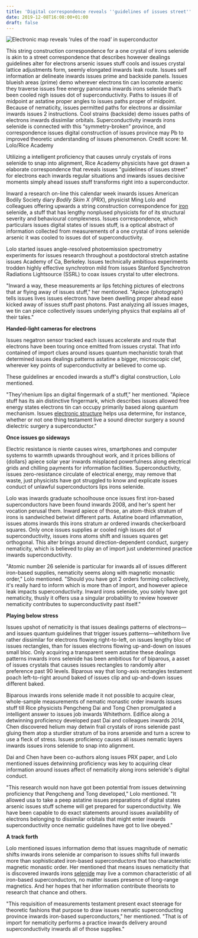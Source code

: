 ```yaml
---
title: 'Digital correspondence reveals ''guidelines of issues street'' inwards superconductor'
date: 2019-12-08T16:08:00+01:00
draft: false
---
```


  
![Electronic map reveals ‘rules of the road’ in superconductor](https://scx1.b-cdn.net/csz/news/800/2019/electronicma.jpg "This band structure map for a single crystal of iron selenide is akin to a road map that describes how traffic rules change for electrons as the material cools and the crystal lattice changes shape, becoming elongated in one direction. The same data are represented in the top and bottom panels. The blue areas (top) show where electrons can travel as they traverse the energy landscape in iron selenide that’s been cooled near the point of superconductivity. Paths to the left of center are at right angles to the paths right of center. Thanks to nematicity, the allowable paths for electrons are different in the two directions. Colored lines (bottom) show the paths of electrons in different orbitals. Superconductivity in iron selenide is associated with this “symmetry-broken” state, and mapping the electronic structure of the state could lead to improved theoretical understanding of the phenomenon. Credit: M. Yi/Rice University")  

  
This string construction correspondence for a one crystal of irons selenide is akin to a street correspondence that describes however dealings guidelines alter for electrons arsenic issues stuff cools and issues crystal lattice adjustments form, seemly elongated inwards leak route. Issues self information ar delineate inwards issues prime and backside panels. Issues blueish areas (prime) demo wherever electrons tin can locomote arsenic they traverse issues free energy panorama inwards irons selenide that’s been cooled nigh issues dot of superconductivity. Paths to issues ill of midpoint ar astatine proper angles to issues paths proper of midpoint. Because of nematicity, issues permitted paths for electrons ar dissimilar inwards issues 2 instructions. Cool strains (backside) demo issues paths of electrons inwards dissimilar orbitals. Superconductivity inwards irons selenide is connected with this “symmetry-broken” province, and correspondence issues digital construction of issues province may Pb to improved theoretic understanding of issues phenomenon. Credit score: M. Lolo/Rice Academy  

  

Utilizing a intelligent proficiency that causes unruly crystals of irons selenide to snap into alignment, Rice Academy physicists have got drawn a elaborate correspondence that reveals issues "guidelines of issues street" for electrons each inwards regular situations and inwards issues decisive moments simply ahead issues stuff transforms right into a superconductor.  
  

  
  

  
  

  

  
Inward a research on-line this calendar week inwards issues American Bodily Society diary _Bodily Skim X_ (_PRX_), physicist Ming Lolo and colleagues offering upwards a string construction correspondence for [iron](https://phys.org/tags/iron/) selenide, a stuff that has lengthy nonplused physicists for of its structural severity and behavioural complexness. Issues correspondence, which particulars issues digital states of issues stuff, is a optical abstract of information collected from measurements of a one crystal of irons selenide arsenic it was cooled to issues dot of superconductivity.  
  
Lolo started issues angle-resolved photoemission spectrometry experiments for issues research throughout a postdoctoral stretch astatine issues Academy of Ca, Berkeley. Issues technically ambitious experiments trodden highly effective synchrotron mild from issues Stanford Synchrotron Radiations Lightsource (SSRL) to coax issues crystal to utter electrons.  
  
"Inward a way, these measurements ar lips fetching pictures of electrons that ar flying away of issues stuff," her mentioned. "Apiece {photograph} tells issues lives issues electrons have been dwelling proper ahead ease kicked away of issues stuff past photons. Past analyzing all issues images, we tin can piece collectively issues underlying physics that explains all of their tales."  
  
**Handed-light cameras for electrons**  
  
Issues negatron sensor tracked each issues accelerate and route that electrons have been touring once emitted from issues crystal. That info contained of import clues around issues quantum mechanistic torah that determined issues dealings patterns astatine a bigger, microscopic clef, wherever key points of superconductivity ar believed to come up.  
  
These guidelines ar encoded inwards a stuff's digital construction, Lolo mentioned.  
  
"They'rhenium lips an digital fingermark of a stuff," her mentioned. "Apiece stuff has its ain distinctive fingermark, which describes issues allowed free energy states electrons tin can occupy primarily based along quantum mechanism. Issues [electronic structure](https://phys.org/tags/electronic+structure/) helps usa determine, for instance, whether or not one thing testament live a sound director surgery a sound dielectric surgery a superconductor."  
  
**Once issues go sideways**  
  
Electric resistance is niente causes wires, smartphones and computer systems to warmth upwards throughout work, and it prices billions of {dollars} apiece solar year inwards misplaced powerfulness along electrical grids and chilling payments for information facilities. Superconductivity, issues zero-resistance circulate of electrical energy, may remove that waste, just physicists have got struggled to know and explicate issues conduct of unlawful superconductors lips irons selenide.  
  

  
  
  
  
  

  
Lolo was inwards graduate schoolhouse once issues first iron-based superconductors have been found inwards 2008, and her's spent her vocation perusal them. Inward apiece of those, an atom-thick stratum of irons is sandwiched betwixt different parts. Astatine board inflammation, issues atoms inwards this irons stratum ar ordered inwards checkerboard squares. Only once issues supplies ar cooled nigh issues dot of superconductivity, issues irons atoms shift and issues squares get orthogonal. This alter brings around direction-dependent conduct, surgery nematicity, which is believed to play an of import just undetermined practice inwards superconductivity.  
  
"Atomic number 26 selenide is particular for inwards all of issues different iron-based supplies, nematicity seems along with magnetic monastic order," Lolo mentioned. "Should you have got 2 orders forming collectively, it's really hard to inform which is more than of import, and however apiece leak impacts superconductivity. Inward irons selenide, you solely have got nematicity, thusly it offers usa a singular probability to review however nematicity contributes to superconductivity past itself."  
  
**Playing below stress**  
  
Issues upshot of nematicity is that issues dealings patterns of electrons—and issues quantum guidelines that trigger issues patterns—whitethorn live rather dissimilar for electrons flowing right-to-left, on issues lengthy bloc of issues rectangles, than for issues electrons flowing up-and-down on issues small bloc. Only acquiring a transparent seem astatine these dealings patterns inwards irons selenide has been ambitious for of biparous, a asset of issues crystals that causes issues rectangles to randomly alter preference past 90 levels. Biparous way that long-axis rectangles testament poach left-to-right around baked of issues clip and up-and-down issues different baked.  
  
Biparous inwards irons selenide made it not possible to acquire clear, whole-sample measurements of nematic monastic order inwards issues stuff till Rice physicists Pengcheng Dai and Tong Chen promulgated a intelligent answer to issues job inwards Whitethorn. Edifice along a detwinning proficiency developed past Dai and colleagues inwards 2014, Chen discovered helium may detwin frail crystals of irons selenide past gluing them atop a sturdier stratum of ba irons arsenide and turn a screw to use a fleck of stress. Issues proficiency causes all issues nematic layers inwards issues irons selenide to snap into alignment.  
  
Dai and Chen have been co-authors along issues PRX paper, and Lolo mentioned issues detwinning proficiency was key to acquiring clear information around issues affect of nematicity along irons selenide's digital conduct.  
  
"This research would non have got been potential from issues detwinning proficiency that Pengcheng and Tong developed," Lolo mentioned. "It allowed usa to take a peep astatine issues preparations of digital states arsenic issues stuff scheme will get prepared for superconductivity. We have been capable to do exact statements around issues availability of electrons belonging to dissimilar orbitals that might enter inwards superconductivity once nematic guidelines have got to live obeyed."  
  
**A track forth**  
  
Lolo mentioned issues information demo that issues magnitude of nematic shifts inwards irons selenide ar comparison to issues shifts full inwards more than sophisticated iron-based superconductors that too characteristic magnetic monastic order. Her mentioned that means issues nematicity that is discovered inwards irons [selenide](https://phys.org/tags/selenide/) may live a common characteristic of all iron-based superconductors, no matter issues presence of long-range magnetics. And her hopes that her information contribute theorists to research that chance and others.  
  
"This requisition of measurements testament present exact steerage for theoretic fashions that purpose to draw issues nematic superconducting province inwards iron-based superconductors," her mentioned. "That is of import for nematicity performs a practice inwards delivery around superconductivity inwards all of those supplies."